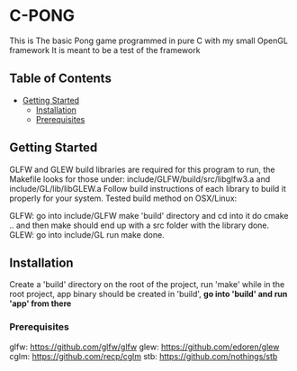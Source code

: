 # C-PONG

This is The basic Pong game programmed in pure C with my small OpenGL framework
It is meant to be a test of the framework 

## Table of Contents

- [Getting Started](#getting-started)
  - [Installation](#installation)
  - [Prerequisites](#prerequisites)

## Getting Started

GLFW and GLEW build libraries are required for this program to run, the Makefile looks for those under: include/GLFW/build/src/libglfw3.a and include/GL/lib/libGLEW.a
Follow build instructions of each library to build it properly for your system.
Tested build method on OSX/Linux: 

GLFW:
    go into include/GLFW
    make 'build' directory and cd into it
    do cmake .. and then make
    should end up with a src folder with the library 
    done.
GLEW:
    go into include/GL
    run make
    done.

## Installation

Create a 'build' directory on the root of the project, run 'make' while in the root project, app binary should be created in 'build', **go into 'build' and run 'app' from there**

### Prerequisites

glfw: https://github.com/glfw/glfw
glew: https://github.com/edoren/glew
cglm: https://github.com/recp/cglm
stb: https://github.com/nothings/stb

